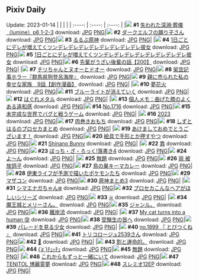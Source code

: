 ## Pixiv Daily
Update: 2023-01-14
|      |      |      |
| :----: | :----: | :----: |
|![](https://pixiv.microyu.workers.dev/c/240x480/img-master/img/2023/01/12/00/01/06/104442287_p0_master1200.jpg) **#1** [失われた深淵·葬儀（lumine）p6 1-2-3](https://www.pixiv.net/artworks/104442287) download: [JPG](https://pixiv.microyu.workers.dev/img-original/img/2023/01/12/00/01/06/104442287_p0.jpg) [PNG](https://pixiv.microyu.workers.dev/img-original/img/2023/01/12/00/01/06/104442287_p0.png)|![](https://pixiv.microyu.workers.dev/c/240x480/img-master/img/2023/01/12/00/00/24/104442166_p0_master1200.jpg) **#2** [ダークエルフの踊り子さん](https://www.pixiv.net/artworks/104442166) download: [JPG](https://pixiv.microyu.workers.dev/img-original/img/2023/01/12/00/00/24/104442166_p0.jpg) [PNG](https://pixiv.microyu.workers.dev/img-original/img/2023/01/12/00/00/24/104442166_p0.png)|![](https://pixiv.microyu.workers.dev/c/240x480/img-master/img/2023/01/13/00/03/15/104466623_p0_master1200.jpg) **#3** [るるぶ原神](https://www.pixiv.net/artworks/104466623) download: [JPG](https://pixiv.microyu.workers.dev/img-original/img/2023/01/13/00/03/15/104466623_p0.jpg) [PNG](https://pixiv.microyu.workers.dev/img-original/img/2023/01/13/00/03/15/104466623_p0.png)|
|![](https://pixiv.microyu.workers.dev/c/240x480/img-master/img/2023/01/13/00/00/50/104466461_p0_master1200.jpg) **#4** [1日ごとにデレが増えてくツンデレデレデレデレデレデレデレデレ彼女](https://www.pixiv.net/artworks/104466461) download: [JPG](https://pixiv.microyu.workers.dev/img-original/img/2023/01/13/00/00/50/104466461_p0.jpg) [PNG](https://pixiv.microyu.workers.dev/img-original/img/2023/01/13/00/00/50/104466461_p0.png)|![](https://pixiv.microyu.workers.dev/c/240x480/img-master/img/2023/01/12/00/00/41/104442216_p0_master1200.jpg) **#5** [1日ごとにデレが増えてくツンデレデレデレデレデレデレデレデレ彼女](https://www.pixiv.net/artworks/104442216) download: [JPG](https://pixiv.microyu.workers.dev/img-original/img/2023/01/12/00/00/41/104442216_p0.jpg) [PNG](https://pixiv.microyu.workers.dev/img-original/img/2023/01/12/00/00/41/104442216_p0.png)|![](https://pixiv.microyu.workers.dev/c/240x480/img-master/img/2023/01/13/19/00/17/104482669_p0_master1200.jpg) **#6** [先輩がうざい後輩の話【200】](https://www.pixiv.net/artworks/104482669) download: [JPG](https://pixiv.microyu.workers.dev/img-original/img/2023/01/13/19/00/17/104482669_p0.jpg) [PNG](https://pixiv.microyu.workers.dev/img-original/img/2023/01/13/19/00/17/104482669_p0.png)|
|![](https://pixiv.microyu.workers.dev/c/240x480/img-master/img/2023/01/12/00/01/57/104442365_p0_master1200.jpg) **#7** [チリちゃんとヌオーとドオー](https://www.pixiv.net/artworks/104442365) download: [JPG](https://pixiv.microyu.workers.dev/img-original/img/2023/01/12/00/01/57/104442365_p0.jpg) [PNG](https://pixiv.microyu.workers.dev/img-original/img/2023/01/12/00/01/57/104442365_p0.png)|![](https://pixiv.microyu.workers.dev/c/240x480/img-master/img/2023/01/12/21/56/20/104462715_p0_master1200.jpg) **#8** [架空記事ホラー『群馬県狗登呂海岸』](https://www.pixiv.net/artworks/104462715) download: [JPG](https://pixiv.microyu.workers.dev/img-original/img/2023/01/12/21/56/20/104462715_p0.jpg) [PNG](https://pixiv.microyu.workers.dev/img-original/img/2023/01/12/21/56/20/104462715_p0.png)|![](https://pixiv.microyu.workers.dev/c/240x480/img-master/img/2023/01/13/19/03/01/104482764_p0_master1200.jpg) **#9** [親に売られた私の幸せな家族　9話【創作漫画】](https://www.pixiv.net/artworks/104482764) download: [JPG](https://pixiv.microyu.workers.dev/img-original/img/2023/01/13/19/03/01/104482764_p0.jpg) [PNG](https://pixiv.microyu.workers.dev/img-original/img/2023/01/13/19/03/01/104482764_p0.png)|
|![](https://pixiv.microyu.workers.dev/c/240x480/img-master/img/2023/01/13/00/01/02/104466485_p0_master1200.jpg) **#10** [夢花火](https://www.pixiv.net/artworks/104466485) download: [JPG](https://pixiv.microyu.workers.dev/img-original/img/2023/01/13/00/01/02/104466485_p0.jpg) [PNG](https://pixiv.microyu.workers.dev/img-original/img/2023/01/13/00/01/02/104466485_p0.png)|![](https://pixiv.microyu.workers.dev/c/240x480/img-master/img/2023/01/12/07/30/01/104448504_p0_master1200.jpg) **#11** [ブルーライトが消えていく](https://www.pixiv.net/artworks/104448504) download: [JPG](https://pixiv.microyu.workers.dev/img-original/img/2023/01/12/07/30/01/104448504_p0.jpg) [PNG](https://pixiv.microyu.workers.dev/img-original/img/2023/01/12/07/30/01/104448504_p0.png)|![](https://pixiv.microyu.workers.dev/c/240x480/img-master/img/2023/01/13/00/00/33/104466404_p0_master1200.jpg) **#12** [はぐれメタル](https://www.pixiv.net/artworks/104466404) download: [JPG](https://pixiv.microyu.workers.dev/img-original/img/2023/01/13/00/00/33/104466404_p0.jpg) [PNG](https://pixiv.microyu.workers.dev/img-original/img/2023/01/13/00/00/33/104466404_p0.png)|
|![](https://pixiv.microyu.workers.dev/c/240x480/img-master/img/2023/01/12/08/00/07/104448815_p0_master1200.jpg) **#13** [個人メモ：曲げた膝のよくある違和感](https://www.pixiv.net/artworks/104448815) download: [JPG](https://pixiv.microyu.workers.dev/img-original/img/2023/01/12/08/00/07/104448815_p0.jpg) [PNG](https://pixiv.microyu.workers.dev/img-original/img/2023/01/12/08/00/07/104448815_p0.png)|![](https://pixiv.microyu.workers.dev/c/240x480/img-master/img/2023/01/12/00/00/06/104442084_p0_master1200.jpg) **#14** [No.1716](https://www.pixiv.net/artworks/104442084) download: [JPG](https://pixiv.microyu.workers.dev/img-original/img/2023/01/12/00/00/06/104442084_p0.jpg) [PNG](https://pixiv.microyu.workers.dev/img-original/img/2023/01/12/00/00/06/104442084_p0.png)|![](https://pixiv.microyu.workers.dev/c/240x480/img-master/img/2023/01/12/00/01/27/104442323_p0_master1200.jpg) **#15** [未完成な世界でバグと戦うゲーム](https://www.pixiv.net/artworks/104442323) download: [JPG](https://pixiv.microyu.workers.dev/img-original/img/2023/01/12/00/01/27/104442323_p0.jpg) [PNG](https://pixiv.microyu.workers.dev/img-original/img/2023/01/12/00/01/27/104442323_p0.png)|
|![](https://pixiv.microyu.workers.dev/c/240x480/img-master/img/2023/01/12/00/32/40/104443413_p0_master1200.jpg) **#16** [2023](https://www.pixiv.net/artworks/104443413) download: [JPG](https://pixiv.microyu.workers.dev/img-original/img/2023/01/12/00/32/40/104443413_p0.jpg) [PNG](https://pixiv.microyu.workers.dev/img-original/img/2023/01/12/00/32/40/104443413_p0.png)|![](https://pixiv.microyu.workers.dev/c/240x480/img-master/img/2023/01/12/20/30/04/104460332_p0_master1200.jpg) **#17** [肉巻きおもち](https://www.pixiv.net/artworks/104460332) download: [JPG](https://pixiv.microyu.workers.dev/img-original/img/2023/01/12/20/30/04/104460332_p0.jpg) [PNG](https://pixiv.microyu.workers.dev/img-original/img/2023/01/12/20/30/04/104460332_p0.png)|![](https://pixiv.microyu.workers.dev/c/240x480/img-master/img/2023/01/12/00/30/44/104443350_p0_master1200.jpg) **#18** [しずとはるのプロセカまとめ](https://www.pixiv.net/artworks/104443350) download: [JPG](https://pixiv.microyu.workers.dev/img-original/img/2023/01/12/00/30/44/104443350_p0.jpg) [PNG](https://pixiv.microyu.workers.dev/img-original/img/2023/01/12/00/30/44/104443350_p0.png)|
|![](https://pixiv.microyu.workers.dev/c/240x480/img-master/img/2023/01/12/00/00/12/104442124_p0_master1200.jpg) **#19** [あけましておめでとうございます！](https://www.pixiv.net/artworks/104442124) download: [JPG](https://pixiv.microyu.workers.dev/img-original/img/2023/01/12/00/00/12/104442124_p0.jpg) [PNG](https://pixiv.microyu.workers.dev/img-original/img/2023/01/12/00/00/12/104442124_p0.png)|![](https://pixiv.microyu.workers.dev/c/240x480/img-master/img/2023/01/12/01/42/08/104445054_p0_master1200.jpg) **#20** [絵具で手形とか押すやつ](https://www.pixiv.net/artworks/104445054) download: [JPG](https://pixiv.microyu.workers.dev/img-original/img/2023/01/12/01/42/08/104445054_p0.jpg) [PNG](https://pixiv.microyu.workers.dev/img-original/img/2023/01/12/01/42/08/104445054_p0.png)|![](https://pixiv.microyu.workers.dev/c/240x480/img-master/img/2023/01/12/03/01/11/104446234_p0_master1200.jpg) **#21** [Shinano Bunny](https://www.pixiv.net/artworks/104446234) download: [JPG](https://pixiv.microyu.workers.dev/img-original/img/2023/01/12/03/01/11/104446234_p0.jpg) [PNG](https://pixiv.microyu.workers.dev/img-original/img/2023/01/12/03/01/11/104446234_p0.png)|
|![](https://pixiv.microyu.workers.dev/c/240x480/img-master/img/2023/01/12/10/51/38/104450545_p0_master1200.jpg) **#22** [靠](https://www.pixiv.net/artworks/104450545) download: [JPG](https://pixiv.microyu.workers.dev/img-original/img/2023/01/12/10/51/38/104450545_p0.jpg) [PNG](https://pixiv.microyu.workers.dev/img-original/img/2023/01/12/10/51/38/104450545_p0.png)|![](https://pixiv.microyu.workers.dev/c/240x480/img-master/img/2023/01/12/00/05/26/104442518_p0_master1200.jpg) **#23** [ぼっち・ざ・ろっく!落書き4](https://www.pixiv.net/artworks/104442518) download: [JPG](https://pixiv.microyu.workers.dev/img-original/img/2023/01/12/00/05/26/104442518_p0.jpg) [PNG](https://pixiv.microyu.workers.dev/img-original/img/2023/01/12/00/05/26/104442518_p0.png)|![](https://pixiv.microyu.workers.dev/c/240x480/img-master/img/2023/01/12/23/15/34/104464988_p0_master1200.jpg) **#24** [よ〜ん](https://www.pixiv.net/artworks/104464988) download: [JPG](https://pixiv.microyu.workers.dev/img-original/img/2023/01/12/23/15/34/104464988_p0.jpg) [PNG](https://pixiv.microyu.workers.dev/img-original/img/2023/01/12/23/15/34/104464988_p0.png)|
|![](https://pixiv.microyu.workers.dev/c/240x480/img-master/img/2023/01/13/19/13/14/104483019_p0_master1200.jpg) **#25** [無題](https://www.pixiv.net/artworks/104483019) download: [JPG](https://pixiv.microyu.workers.dev/img-original/img/2023/01/13/19/13/14/104483019_p0.jpg) [PNG](https://pixiv.microyu.workers.dev/img-original/img/2023/01/13/19/13/14/104483019_p0.png)|![](https://pixiv.microyu.workers.dev/c/240x480/img-master/img/2023/01/13/14/38/47/104466522_p0_master1200.jpg) **#26** [丽 被放鸽子](https://www.pixiv.net/artworks/104466522) download: [JPG](https://pixiv.microyu.workers.dev/img-original/img/2023/01/13/14/38/47/104466522_p0.jpg) [PNG](https://pixiv.microyu.workers.dev/img-original/img/2023/01/13/14/38/47/104466522_p0.png)|![](https://pixiv.microyu.workers.dev/c/240x480/img-master/img/2023/01/13/20/30/02/104485075_p0_master1200.jpg) **#27** [鳥の巣キーマカレー](https://www.pixiv.net/artworks/104485075) download: [JPG](https://pixiv.microyu.workers.dev/img-original/img/2023/01/13/20/30/02/104485075_p0.jpg) [PNG](https://pixiv.microyu.workers.dev/img-original/img/2023/01/13/20/30/02/104485075_p0.png)|
|![](https://pixiv.microyu.workers.dev/c/240x480/img-master/img/2023/01/12/15/05/47/104454059_p0_master1200.jpg) **#28** [伊東ライフが予測で描いたポケモンたち](https://www.pixiv.net/artworks/104454059) download: [JPG](https://pixiv.microyu.workers.dev/img-original/img/2023/01/12/15/05/47/104454059_p0.jpg) [PNG](https://pixiv.microyu.workers.dev/img-original/img/2023/01/12/15/05/47/104454059_p0.png)|![](https://pixiv.microyu.workers.dev/c/240x480/img-master/img/2023/01/12/00/01/48/104442353_p0_master1200.jpg) **#29** [マザコン](https://www.pixiv.net/artworks/104442353) download: [JPG](https://pixiv.microyu.workers.dev/img-original/img/2023/01/12/00/01/48/104442353_p0.jpg) [PNG](https://pixiv.microyu.workers.dev/img-original/img/2023/01/12/00/01/48/104442353_p0.png)|![](https://pixiv.microyu.workers.dev/c/240x480/img-master/img/2023/01/12/20/02/37/104459637_p0_master1200.jpg) **#30** [原神まとめ3](https://www.pixiv.net/artworks/104459637) download: [JPG](https://pixiv.microyu.workers.dev/img-original/img/2023/01/12/20/02/37/104459637_p0.jpg) [PNG](https://pixiv.microyu.workers.dev/img-original/img/2023/01/12/20/02/37/104459637_p0.png)|
|![](https://pixiv.microyu.workers.dev/c/240x480/img-master/img/2023/01/12/00/02/33/104442401_p0_master1200.jpg) **#31** [シマエナガちゃん❄️](https://www.pixiv.net/artworks/104442401) download: [JPG](https://pixiv.microyu.workers.dev/img-original/img/2023/01/12/00/02/33/104442401_p0.jpg) [PNG](https://pixiv.microyu.workers.dev/img-original/img/2023/01/12/00/02/33/104442401_p0.png)|![](https://pixiv.microyu.workers.dev/c/240x480/img-master/img/2023/01/13/00/02/09/104466575_p0_master1200.jpg) **#32** [プロセカこんなヘアがほしいシリーズ](https://www.pixiv.net/artworks/104466575) download: [JPG](https://pixiv.microyu.workers.dev/img-original/img/2023/01/13/00/02/09/104466575_p0.jpg) [PNG](https://pixiv.microyu.workers.dev/img-original/img/2023/01/13/00/02/09/104466575_p0.png)|![](https://pixiv.microyu.workers.dev/c/240x480/img-master/img/2023/01/13/01/01/03/104468164_p0_master1200.jpg) **#33** [☠](https://www.pixiv.net/artworks/104468164) download: [JPG](https://pixiv.microyu.workers.dev/img-original/img/2023/01/13/01/01/03/104468164_p0.jpg) [PNG](https://pixiv.microyu.workers.dev/img-original/img/2023/01/13/01/01/03/104468164_p0.png)|
|![](https://pixiv.microyu.workers.dev/c/240x480/img-master/img/2023/01/12/09/57/51/104449990_p0_master1200.jpg) **#34** [魔王城とメリーさん。](https://www.pixiv.net/artworks/104449990) download: [JPG](https://pixiv.microyu.workers.dev/img-original/img/2023/01/12/09/57/51/104449990_p0.jpg) [PNG](https://pixiv.microyu.workers.dev/img-original/img/2023/01/12/09/57/51/104449990_p0.png)|![](https://pixiv.microyu.workers.dev/c/240x480/img-master/img/2023/01/13/22/05/58/104486513_p0_master1200.jpg) **#35** [ジャンル。](https://www.pixiv.net/artworks/104486513) download: [JPG](https://pixiv.microyu.workers.dev/img-original/img/2023/01/13/22/05/58/104486513_p0.jpg) [PNG](https://pixiv.microyu.workers.dev/img-original/img/2023/01/13/22/05/58/104486513_p0.png)|![](https://pixiv.microyu.workers.dev/c/240x480/img-master/img/2023/01/13/07/09/03/104472451_p0_master1200.jpg) **#36** [離岸流](https://www.pixiv.net/artworks/104472451) download: [JPG](https://pixiv.microyu.workers.dev/img-original/img/2023/01/13/07/09/03/104472451_p0.jpg) [PNG](https://pixiv.microyu.workers.dev/img-original/img/2023/01/13/07/09/03/104472451_p0.png)|
|![](https://pixiv.microyu.workers.dev/c/240x480/img-master/img/2023/01/13/05/50/29/104471726_p0_master1200.jpg) **#37** [My cat turns into a human 😰](https://www.pixiv.net/artworks/104471726) download: [JPG](https://pixiv.microyu.workers.dev/img-original/img/2023/01/13/05/50/29/104471726_p0.jpg) [PNG](https://pixiv.microyu.workers.dev/img-original/img/2023/01/13/05/50/29/104471726_p0.png)|![](https://pixiv.microyu.workers.dev/c/240x480/img-master/img/2023/01/12/15/59/58/104454745_p0_master1200.jpg) **#38** [受験生の皆へ](https://www.pixiv.net/artworks/104454745) download: [JPG](https://pixiv.microyu.workers.dev/img-original/img/2023/01/12/15/59/58/104454745_p0.jpg) [PNG](https://pixiv.microyu.workers.dev/img-original/img/2023/01/12/15/59/58/104454745_p0.png)|![](https://pixiv.microyu.workers.dev/c/240x480/img-master/img/2023/01/12/00/00/26/104442174_p0_master1200.jpg) **#39** [パレードを見る少女](https://www.pixiv.net/artworks/104442174) download: [JPG](https://pixiv.microyu.workers.dev/img-original/img/2023/01/12/00/00/26/104442174_p0.jpg) [PNG](https://pixiv.microyu.workers.dev/img-original/img/2023/01/12/00/00/26/104442174_p0.png)|
|![](https://pixiv.microyu.workers.dev/c/240x480/img-master/img/2023/01/12/12/26/36/104451843_p0_master1200.jpg) **#40** [no.1899 『 とびつくね 』](https://www.pixiv.net/artworks/104451843) download: [JPG](https://pixiv.microyu.workers.dev/img-original/img/2023/01/12/12/26/36/104451843_p0.jpg) [PNG](https://pixiv.microyu.workers.dev/img-original/img/2023/01/12/12/26/36/104451843_p0.png)|![](https://pixiv.microyu.workers.dev/c/240x480/img-master/img/2023/01/13/19/23/15/104483264_p0_master1200.jpg) **#41** [トリコロージュ2539さん](https://www.pixiv.net/artworks/104483264) download: [JPG](https://pixiv.microyu.workers.dev/img-original/img/2023/01/13/19/23/15/104483264_p0.jpg) [PNG](https://pixiv.microyu.workers.dev/img-original/img/2023/01/13/19/23/15/104483264_p0.png)|![](https://pixiv.microyu.workers.dev/c/240x480/img-master/img/2023/01/13/18/47/08/104482341_p0_master1200.jpg) **#42** [🐧](https://www.pixiv.net/artworks/104482341) download: [JPG](https://pixiv.microyu.workers.dev/img-original/img/2023/01/13/18/47/08/104482341_p0.jpg) [PNG](https://pixiv.microyu.workers.dev/img-original/img/2023/01/13/18/47/08/104482341_p0.png)|
|![](https://pixiv.microyu.workers.dev/c/240x480/img-master/img/2023/01/13/16/38/54/104479594_p0_master1200.jpg) **#43** [割と運命的。](https://www.pixiv.net/artworks/104479594) download: [JPG](https://pixiv.microyu.workers.dev/img-original/img/2023/01/13/16/38/54/104479594_p0.jpg) [PNG](https://pixiv.microyu.workers.dev/img-original/img/2023/01/13/16/38/54/104479594_p0.png)|![](https://pixiv.microyu.workers.dev/c/240x480/img-master/img/2023/01/12/11/30/15/104451046_p0_master1200.jpg) **#44** [(*´ε`*)ﾁｭｯﾁｭ](https://www.pixiv.net/artworks/104451046) download: [JPG](https://pixiv.microyu.workers.dev/img-original/img/2023/01/12/11/30/15/104451046_p0.jpg) [PNG](https://pixiv.microyu.workers.dev/img-original/img/2023/01/12/11/30/15/104451046_p0.png)|![](https://pixiv.microyu.workers.dev/c/240x480/img-master/img/2023/01/12/00/00/25/104442170_p0_master1200.jpg) **#45** [無題](https://www.pixiv.net/artworks/104442170) download: [JPG](https://pixiv.microyu.workers.dev/img-original/img/2023/01/12/00/00/25/104442170_p0.jpg) [PNG](https://pixiv.microyu.workers.dev/img-original/img/2023/01/12/00/00/25/104442170_p0.png)|
|![](https://pixiv.microyu.workers.dev/c/240x480/img-master/img/2023/01/12/07/00/01/104448203_p0_master1200.jpg) **#46** [これからもずっと一緒にいて](https://www.pixiv.net/artworks/104448203) download: [JPG](https://pixiv.microyu.workers.dev/img-original/img/2023/01/12/07/00/01/104448203_p0.jpg) [PNG](https://pixiv.microyu.workers.dev/img-original/img/2023/01/12/07/00/01/104448203_p0.png)|![](https://pixiv.microyu.workers.dev/c/240x480/img-master/img/2023/01/13/03/41/56/104466328_p0_master1200.jpg) **#47** [TENITOL 博麗霊夢](https://www.pixiv.net/artworks/104466328) download: [JPG](https://pixiv.microyu.workers.dev/img-original/img/2023/01/13/03/41/56/104466328_p0.jpg) [PNG](https://pixiv.microyu.workers.dev/img-original/img/2023/01/13/03/41/56/104466328_p0.png)|![](https://pixiv.microyu.workers.dev/c/240x480/img-master/img/2023/01/13/01/29/15/104468773_p0_master1200.jpg) **#48** [スレミオ12EP](https://www.pixiv.net/artworks/104468773) download: [JPG](https://pixiv.microyu.workers.dev/img-original/img/2023/01/13/01/29/15/104468773_p0.jpg) [PNG](https://pixiv.microyu.workers.dev/img-original/img/2023/01/13/01/29/15/104468773_p0.png)|
